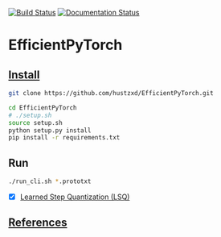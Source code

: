 [![Build Status](https://travis-ci.com/hustzxd/LLSQ.svg?branch=efficient_pytorch)](https://travis-ci.com/hustzxd/LLSQ) [![Documentation Status](https://readthedocs.org/projects/quanoview/badge/?version=latest)](https://quanoview.readthedocs.io/en/latest/?badge=latest)
# EfficientPyTorch

## [Install](docs/install.md)
```bash
git clone https://github.com/hustzxd/EfficientPyTorch.git

cd EfficientPyTorch
# ./setup.sh
source setup.sh
python setup.py install
pip install -r requirements.txt
```

## Run

```bash
./run_cli.sh *.prototxt
```

- [x] [Learned Step Quantization (LSQ)](docs/lsq.md)


## [References](docs/references.md)
